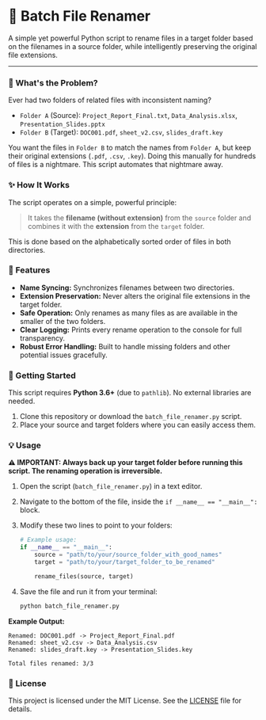 # 🔀 Batch File Renamer

A simple yet powerful Python script to rename files in a target folder based on the filenames in a source folder, while intelligently preserving the original file extensions.

---

### 🤔 What's the Problem?

Ever had two folders of related files with inconsistent naming?
* `Folder A` (Source): `Project_Report_Final.txt`, `Data_Analysis.xlsx`, `Presentation_Slides.pptx`
* `Folder B` (Target): `DOC001.pdf`, `sheet_v2.csv`, `slides_draft.key`

You want the files in `Folder B` to match the names from `Folder A`, but keep their original extensions (`.pdf`, `.csv`, `.key`). Doing this manually for hundreds of files is a nightmare. This script automates that nightmare away.

### ✨ How It Works

The script operates on a simple, powerful principle:

> It takes the **filename (without extension)** from the `source` folder and combines it with the **extension** from the `target` folder.

This is done based on the alphabetically sorted order of files in both directories.

### 🚀 Features

* **Name Syncing:** Synchronizes filenames between two directories.
* **Extension Preservation:** Never alters the original file extensions in the target folder.
* **Safe Operation:** Only renames as many files as are available in the smaller of the two folders.
* **Clear Logging:** Prints every rename operation to the console for full transparency.
* **Robust Error Handling:** Built to handle missing folders and other potential issues gracefully.

### 🔧 Getting Started

This script requires **Python 3.6+** (due to `pathlib`). No external libraries are needed.

1.  Clone this repository or download the `batch_file_renamer.py` script.
2.  Place your source and target folders where you can easily access them.

### 💡 Usage

**⚠️ IMPORTANT: Always back up your target folder before running this script. The renaming operation is irreversible.**

1.  Open the script (`batch_file_renamer.py`) in a text editor.
2.  Navigate to the bottom of the file, inside the `if __name__ == "__main__":` block.
3.  Modify these two lines to point to your folders:

    ```python
    # Example usage:
    if __name__ == "__main__":
        source = "path/to/your/source_folder_with_good_names"
        target = "path/to/your/target_folder_to_be_renamed"

        rename_files(source, target)
    ```

4.  Save the file and run it from your terminal:

    ```bash
    python batch_file_renamer.py
    ```

**Example Output:**

```
Renamed: DOC001.pdf -> Project_Report_Final.pdf
Renamed: sheet_v2.csv -> Data_Analysis.csv
Renamed: slides_draft.key -> Presentation_Slides.key

Total files renamed: 3/3
```

### 📜 License

This project is licensed under the MIT License. See the [LICENSE](LICENSE) file for details.
